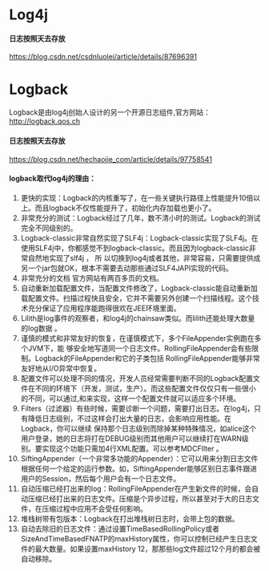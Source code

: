 # Log4j
#### 日志按照天去存放
https://blog.csdn.net/csdnluolei/article/details/87696391
# Logback
Logback是由log4j创始人设计的另一个开源日志组件,官方网站： http://logback.qos.ch
#### 日志按照天去存放
https://blog.csdn.net/hechaojie_com/article/details/97758541

#### logback取代log4j的理由：
1. 更快的实现：Logback的内核重写了，在一些关键执行路径上性能提升10倍以上。而且logback不仅性能提升了，初始化内存加载也更小了。
2. 非常充分的测试：Logback经过了几年，数不清小时的测试。Logback的测试完全不同级别的。
3. Logback-classic非常自然实现了SLF4j：Logback-classic实现了SLF4j。在使用SLF4j中，你都感觉不到logback-classic。而且因为logback-classic非常自然地实现了slf4j ， 所 以切换到log4j或者其他，非常容易，只需要提供成另一个jar包就OK，根本不需要去动那些通过SLF4JAPI实现的代码。
4. 非常充分的文档 官方网站有两百多页的文档。
5. 自动重新加载配置文件，当配置文件修改了，Logback-classic能自动重新加载配置文件。扫描过程快且安全，它并不需要另外创建一个扫描线程。这个技术充分保证了应用程序能跑得很欢在JEE环境里面。
6. Lilith是log事件的观察者，和log4j的chainsaw类似。而lilith还能处理大数量的log数据 。
7. 谨慎的模式和非常友好的恢复，在谨慎模式下，多个FileAppender实例跑在多个JVM下，能 够安全地写道同一个日志文件。RollingFileAppender会有些限制。Logback的FileAppender和它的子类包括 RollingFileAppender能够非常友好地从I/O异常中恢复。
8. 配置文件可以处理不同的情况，开发人员经常需要判断不同的Logback配置文件在不同的环境下（开发，测试，生产）。而这些配置文件仅仅只有一些很小的不同，可以通过,和来实现，这样一个配置文件就可以适应多个环境。
9. Filters（过滤器）有些时候，需要诊断一个问题，需要打出日志。在log4j，只有降低日志级别，不过这样会打出大量的日志，会影响应用性能。在Logback，你可以继续 保持那个日志级别而除掉某种特殊情况，如alice这个用户登录，她的日志将打在DEBUG级别而其他用户可以继续打在WARN级别。要实现这个功能只需加4行XML配置。可以参考MDCFIlter 。
10. SiftingAppender（一个非常多功能的Appender）：它可以用来分割日志文件根据任何一个给定的运行参数。如，SiftingAppender能够区别日志事件跟进用户的Session，然后每个用户会有一个日志文件。
11. 自动压缩已经打出来的log：RollingFileAppender在产生新文件的时候，会自动压缩已经打出来的日志文件。压缩是个异步过程，所以甚至对于大的日志文件，在压缩过程中应用不会受任何影响。
12. 堆栈树带有包版本：Logback在打出堆栈树日志时，会带上包的数据。
13. 自动去除旧的日志文件：通过设置TimeBasedRollingPolicy或者SizeAndTimeBasedFNATP的maxHistory属性，你可以控制已经产生日志文件的最大数量。如果设置maxHistory 12，那那些log文件超过12个月的都会被自动移除。